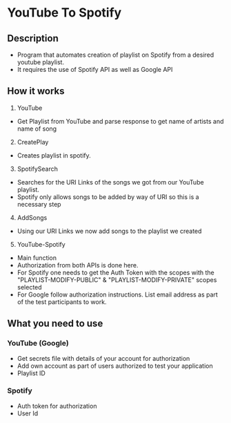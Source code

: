 # YouTube To Spotify
## Description
* Program that automates creation of playlist on Spotify from a desired youtube playlist.
* It requires the use of Spotify API as well as Google API

## How it works
1. YouTube
  * Get Playlist from YouTube and parse response to get name of artists and name of song
2. CreatePlay
  * Creates playlist in spotify.
3. SpotifySearch
  * Searches for the URI Links of the songs we got from our YouTube playlist.
  * Spotify only allows songs to be added by way of URI so this is a necessary step
4. AddSongs
  * Using our URI Links we now add songs to the playlist we created
5. YouTube-Spotify
  * Main function
  * Authorization from both APIs is done here.
  * For Spotify one needs to get the Auth Token with the scopes with the "PLAYLIST-MODIFY-PUBLIC" & "PLAYLIST-MODIFY-PRIVATE" scopes selected
  * For Google follow authorization instructions. List email address as part of the test participants to work.
  
## What you need to use
### YouTube (Google)
* Get secrets file with details of your account for authorization
* Add own account as part of users authorized to test your application
* Playlist ID
### Spotify
* Auth token for authorization
* User Id
